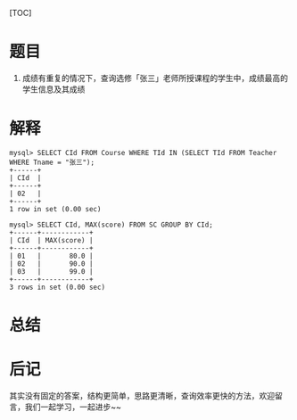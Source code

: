 [TOC]

# 题目
1. 成绩有重复的情况下，查询选修「张三」老师所授课程的学生中，成绩最高的学生信息及其成绩



# 解释

```mysql
mysql> SELECT CId FROM Course WHERE TId IN (SELECT TId FROM Teacher WHERE Tname = "张三");
+------+
| CId  |
+------+
| 02   |
+------+
1 row in set (0.00 sec)
```

```mysql
mysql> SELECT CId, MAX(score) FROM SC GROUP BY CId;
+------+------------+
| CId  | MAX(score) |
+------+------------+
| 01   |       80.0 |
| 02   |       90.0 |
| 03   |       99.0 |
+------+------------+
3 rows in set (0.00 sec)
```


# 总结

# 后记

其实没有固定的答案，结构更简单，思路更清晰，查询效率更快的方法，欢迎留言，我们一起学习，一起进步~~
